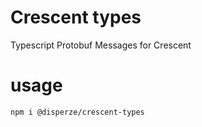 # Crescent types

Typescript Protobuf Messages for Crescent

# usage

```sh
npm i @disperze/crescent-types
```
